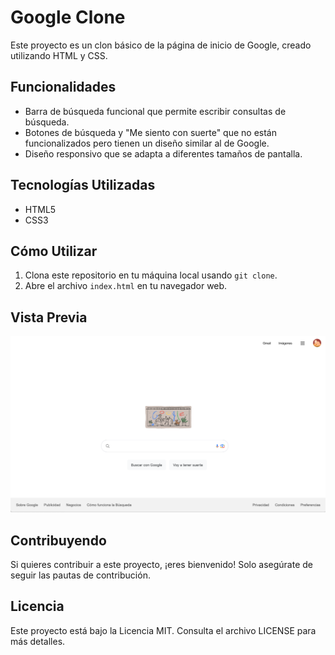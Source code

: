 # Google Clone

Este proyecto es un clon básico de la página de inicio de Google, creado utilizando HTML y CSS.

## Funcionalidades

- Barra de búsqueda funcional que permite escribir consultas de búsqueda.
- Botones de búsqueda y "Me siento con suerte" que no están funcionalizados pero tienen un diseño similar al de Google.
- Diseño responsivo que se adapta a diferentes tamaños de pantalla.

## Tecnologías Utilizadas

- HTML5
- CSS3

## Cómo Utilizar

1. Clona este repositorio en tu máquina local usando `git clone`.
2. Abre el archivo `index.html` en tu navegador web.

## Vista Previa

![Vista Previa](img/google.png)

## Contribuyendo

Si quieres contribuir a este proyecto, ¡eres bienvenido! Solo asegúrate de seguir las pautas de contribución.

## Licencia

Este proyecto está bajo la Licencia MIT. Consulta el archivo LICENSE para más detalles.
